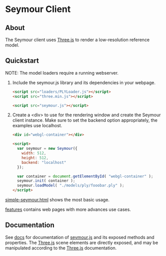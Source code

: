# Seymour Client

## About 

The Seymour client uses [Three.js](https://threejs.org/) to render a low-resolution reference model.

## Quickstart
NOTE: The model loaders require a running webserver.

1. Include the seymour.js library and its dependencies in your webpage.
    ```html
    <script src="loaders/PLYLoader.js"></script>
    <script src="three.min.js"></script>

    <script src="seymour.js"></script>
    ```
1. Create a \<div\> to use for the rendering window and create the Seymour client instance. Make sure to set the backend option appropriately, the examples use localhost.
    ```html
    <div id="webgl-container"></div>

    <script>
      var seymour = new Seymour({
        width: 512,
        height: 512,
        backend: "localhost"
      });

      var container = document.getElementById( "webgl-container" );
      seymour.init( container );
      seymour.loadModel( "./models/ply/fooobar.ply" );
    </script>
    ```

[simple-seymour.html](./simple-seymour.html) shows the most basic usage.

[features](./features) contains web pages with more advances use cases.

## Documentation

See [docs](./docs) for documentation of [seymour.js](./seymour.js) and its exposed methods and properties. The [Three.js](https://threejs.org/) scene elements are directly exposed, and may be manipulated according to the [Three.js](https://threejs.org/) documentation.
